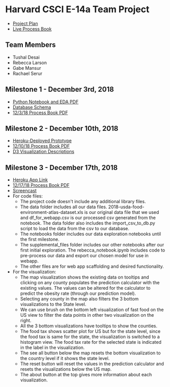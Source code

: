 # Harvard CSCI E-14a Team Project

- [Project Plan](https://github.com/rserur/harvard-e14a-team-project/blob/master/supplemental_files/ProjectPlan.md)
- [Live Process Book](https://github.com/rserur/harvard-e14a-team-project/blob/master/supplemental_files/process_book.md)

## Team Members
- Tushal Desai
- Rebecca Larson
- Gabe Mansur
- Rachael Serur

## Milestone 1 - December 3rd, 2018
- [Python Notebook and EDA PDF](https://github.com/rserur/harvard-e14a-team-project/blob/master/supplemental_files/notebook_and_eda_120318.pdf)
- [Database Schema](https://github.com/rserur/harvard-e14a-team-project/blob/master/supplemental_files/process_book.md#schema) 
- [12/3/18 Process Book PDF](https://github.com/rserur/harvard-e14a-team-project/blob/master/supplemental_files/process_book_120318.pdf)

## Milestone 2 - December 10th, 2018
- [Heroku-Deployed Prototype](https://csci-e14a-food-atlas.herokuapp.com/)
- [12/10/18 Process Book PDF](https://github.com/rserur/harvard-e14a-team-project/blob/master/supplemental_files/process_book_121018.pdf)
- [D3 Visualization Descriptions](https://github.com/rserur/harvard-e14a-team-project/blob/master/supplemental_files/process_book.md#frontend--visualizations)

## Milestone 3 - December 17th, 2018
- [Heroku App Link](https://csci-e14a-food-atlas.herokuapp.com/)
- [12/17/18 Process Book PDF](https://github.com/rserur/harvard-e14a-team-project/blob/master/supplemental_files/process_book_121718.pdf)
- [Screencast](https://www.youtube.com/<PROJECT_LINK>)
- For code files:
  - The project code doesn't include any additional library files.
  - The data folder includes all our data files. 2018-usda-food-environment-atlas-dataset.xls is our original data file that we used and df_for_webapp.csv is our processed csv generated from the notebook. The data folder also includes the import_csv_to_db.py script to load the data from the csv to our database.
  - The notebooks folder includes our data exploration notebooks until the first milestone.
  - The supplemental_files folder includes our other notebooks after our first initial exploration. The rebecca_notebook.ipynb includes code to pre-process our data and export our chosen model for use in webapp.
  - The other files are for web app scaffolding and desired functionality.
- For the visualization:
  - The map visualization shows the existing data on tooltips and clicking on any county populates the prediction calculator with the existing values. The values can be altered for the calculator to predict the obesity rate (through our prediction model).
  - Selecting any county in the map also filters the 3 bottom visualizations to the State level.
  - We can use brush on the bottom left visualization of fast food on the US view to filter the data points in other two visualization on the right.
  - All the 3 bottom visualizations have tooltips to show the counties.
  - The food tax shows scatter plot for US but for the state level, since the food tax is same for the state, the visualization is switched to a histogram view. The food tax rate for the selected state is indicated in the label in the visualization.
  - The see all button below the map resets the bottom visualization to the country level if it shows the state level.
  - The reset button will reset the values in the prediction calculator and resets the visualizations below the US map.
  - The about button at the top gives more information about each visualization.
